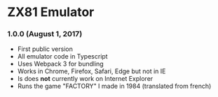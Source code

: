 # ZX81 Emulator

### 1.0.0 (August 1, 2017)

* First public version
* All emulator code in Typescript
* Uses Webpack 3 for bundling
* Works in Chrome, Firefox, Safari, Edge but not in IE
* Is does **not** currently work on Internet Explorer
* Runs the game "FACTORY" I made in 1984 (translated from french)
